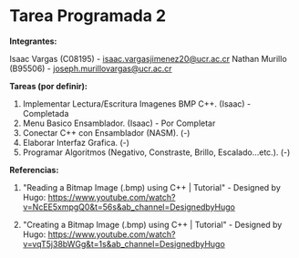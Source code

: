 # Tarea Programada 2
**Integrantes:**

Isaac Vargas (C08195) - isaac.vargasjimenez20@ucr.ac.cr
Nathan Murillo (B95506) - joseph.murillovargas@ucr.ac.cr

**Tareas (por definir):**

1) Implementar Lectura/Escritura Imagenes BMP C++. (Isaac) - Completada
2) Menu Basico Ensamblador. (Isaac) - Por Completar
3) Conectar C++ con Ensamblador (NASM). (-)
4) Elaborar Interfaz Grafica. (-)
5) Programar Algoritmos (Negativo, Constraste, Brillo, Escalado...etc.). (-)

**Referencias:**

1) "Reading a Bitmap Image (.bmp) using C++ | Tutorial" - Designed by Hugo:
https://www.youtube.com/watch?v=NcEE5xmpgQ0&t=56s&ab_channel=DesignedbyHugo

2) "Creating a Bitmap Image (.bmp) using C++ | Tutorial" - Designed by Hugo:
https://www.youtube.com/watch?v=vqT5j38bWGg&t=1s&ab_channel=DesignedbyHugo



